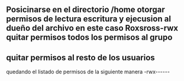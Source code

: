 Posicinarse en el directorio /home
otorgar permisos de lectura escritura y ejecusion al dueño del archivo en este caso Roxsross-rwx
quitar permisos todos los permisos al grupo
---
quitar permisos al resto de los usuarios
---
quedando el listado de permisos de la siguiente manera
-rwx------

